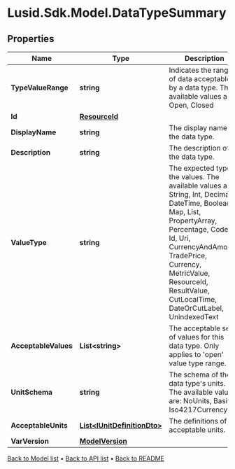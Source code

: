 # Lusid.Sdk.Model.DataTypeSummary

## Properties

Name | Type | Description | Notes
------------ | ------------- | ------------- | -------------
**TypeValueRange** | **string** | Indicates the range of data acceptable by a data type. The available values are: Open, Closed | 
**Id** | [**ResourceId**](ResourceId.md) |  | 
**DisplayName** | **string** | The display name of the data type. | 
**Description** | **string** | The description of the data type. | 
**ValueType** | **string** | The expected type of the values. The available values are: String, Int, Decimal, DateTime, Boolean, Map, List, PropertyArray, Percentage, Code, Id, Uri, CurrencyAndAmount, TradePrice, Currency, MetricValue, ResourceId, ResultValue, CutLocalTime, DateOrCutLabel, UnindexedText | 
**AcceptableValues** | **List&lt;string&gt;** | The acceptable set of values for this data type. Only applies to &#39;open&#39; value type range. | [optional] 
**UnitSchema** | **string** | The schema of the data type&#39;s units. The available values are: NoUnits, Basic, Iso4217Currency | [optional] 
**AcceptableUnits** | [**List&lt;IUnitDefinitionDto&gt;**](IUnitDefinitionDto.md) | The definitions of the acceptable units. | [optional] 
**VarVersion** | [**ModelVersion**](ModelVersion.md) |  | [optional] 

[Back to Model list](../README.md#documentation-for-models) &#8226; [Back to API list](../README.md#documentation-for-api-endpoints) &#8226; [Back to README](../README.md)

